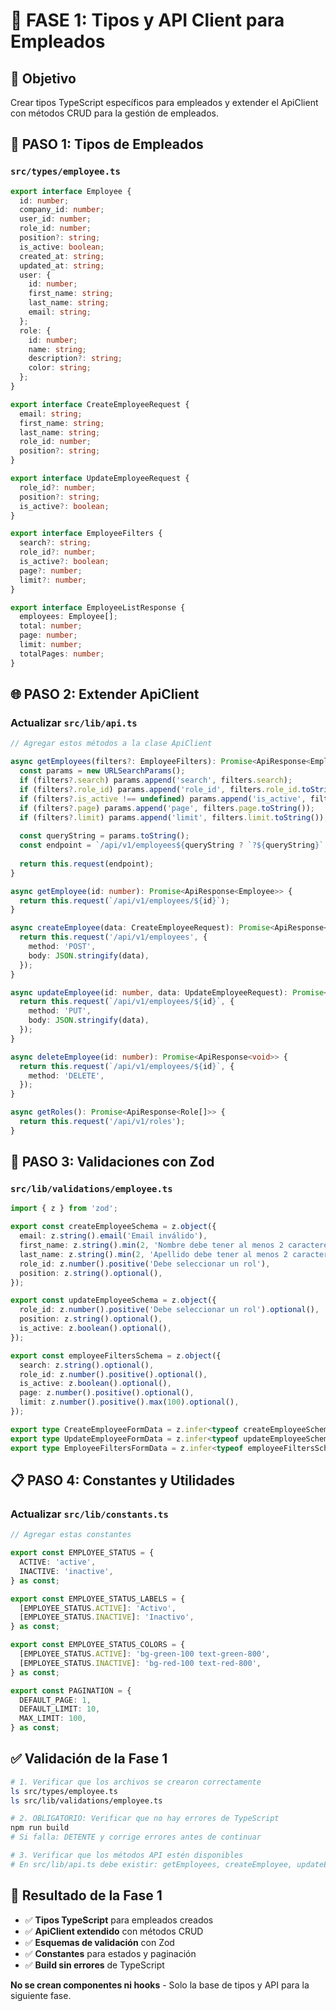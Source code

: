 # 🔗 FASE 1: Tipos y API Client para Empleados

## 🎯 Objetivo
Crear tipos TypeScript específicos para empleados y extender el ApiClient con métodos CRUD para la gestión de empleados.

## 📝 PASO 1: Tipos de Empleados

### `src/types/employee.ts`
```typescript
export interface Employee {
  id: number;
  company_id: number;
  user_id: number;
  role_id: number;
  position?: string;
  is_active: boolean;
  created_at: string;
  updated_at: string;
  user: {
    id: number;
    first_name: string;
    last_name: string;
    email: string;
  };
  role: {
    id: number;
    name: string;
    description?: string;
    color: string;
  };
}

export interface CreateEmployeeRequest {
  email: string;
  first_name: string;
  last_name: string;
  role_id: number;
  position?: string;
}

export interface UpdateEmployeeRequest {
  role_id?: number;
  position?: string;
  is_active?: boolean;
}

export interface EmployeeFilters {
  search?: string;
  role_id?: number;
  is_active?: boolean;
  page?: number;
  limit?: number;
}

export interface EmployeeListResponse {
  employees: Employee[];
  total: number;
  page: number;
  limit: number;
  totalPages: number;
}
```

## 🌐 PASO 2: Extender ApiClient

### Actualizar `src/lib/api.ts`
```typescript
// Agregar estos métodos a la clase ApiClient

async getEmployees(filters?: EmployeeFilters): Promise<ApiResponse<EmployeeListResponse>> {
  const params = new URLSearchParams();
  if (filters?.search) params.append('search', filters.search);
  if (filters?.role_id) params.append('role_id', filters.role_id.toString());
  if (filters?.is_active !== undefined) params.append('is_active', filters.is_active.toString());
  if (filters?.page) params.append('page', filters.page.toString());
  if (filters?.limit) params.append('limit', filters.limit.toString());
  
  const queryString = params.toString();
  const endpoint = `/api/v1/employees${queryString ? `?${queryString}` : ''}`;
  
  return this.request(endpoint);
}

async getEmployee(id: number): Promise<ApiResponse<Employee>> {
  return this.request(`/api/v1/employees/${id}`);
}

async createEmployee(data: CreateEmployeeRequest): Promise<ApiResponse<Employee>> {
  return this.request('/api/v1/employees', {
    method: 'POST',
    body: JSON.stringify(data),
  });
}

async updateEmployee(id: number, data: UpdateEmployeeRequest): Promise<ApiResponse<Employee>> {
  return this.request(`/api/v1/employees/${id}`, {
    method: 'PUT',
    body: JSON.stringify(data),
  });
}

async deleteEmployee(id: number): Promise<ApiResponse<void>> {
  return this.request(`/api/v1/employees/${id}`, {
    method: 'DELETE',
  });
}

async getRoles(): Promise<ApiResponse<Role[]>> {
  return this.request('/api/v1/roles');
}
```

## 🔧 PASO 3: Validaciones con Zod

### `src/lib/validations/employee.ts`
```typescript
import { z } from 'zod';

export const createEmployeeSchema = z.object({
  email: z.string().email('Email inválido'),
  first_name: z.string().min(2, 'Nombre debe tener al menos 2 caracteres'),
  last_name: z.string().min(2, 'Apellido debe tener al menos 2 caracteres'),
  role_id: z.number().positive('Debe seleccionar un rol'),
  position: z.string().optional(),
});

export const updateEmployeeSchema = z.object({
  role_id: z.number().positive('Debe seleccionar un rol').optional(),
  position: z.string().optional(),
  is_active: z.boolean().optional(),
});

export const employeeFiltersSchema = z.object({
  search: z.string().optional(),
  role_id: z.number().positive().optional(),
  is_active: z.boolean().optional(),
  page: z.number().positive().optional(),
  limit: z.number().positive().max(100).optional(),
});

export type CreateEmployeeFormData = z.infer<typeof createEmployeeSchema>;
export type UpdateEmployeeFormData = z.infer<typeof updateEmployeeSchema>;
export type EmployeeFiltersFormData = z.infer<typeof employeeFiltersSchema>;
```

## 📋 PASO 4: Constantes y Utilidades

### Actualizar `src/lib/constants.ts`
```typescript
// Agregar estas constantes

export const EMPLOYEE_STATUS = {
  ACTIVE: 'active',
  INACTIVE: 'inactive',
} as const;

export const EMPLOYEE_STATUS_LABELS = {
  [EMPLOYEE_STATUS.ACTIVE]: 'Activo',
  [EMPLOYEE_STATUS.INACTIVE]: 'Inactivo',
} as const;

export const EMPLOYEE_STATUS_COLORS = {
  [EMPLOYEE_STATUS.ACTIVE]: 'bg-green-100 text-green-800',
  [EMPLOYEE_STATUS.INACTIVE]: 'bg-red-100 text-red-800',
} as const;

export const PAGINATION = {
  DEFAULT_PAGE: 1,
  DEFAULT_LIMIT: 10,
  MAX_LIMIT: 100,
} as const;
```

## ✅ Validación de la Fase 1

```bash
# 1. Verificar que los archivos se crearon correctamente
ls src/types/employee.ts
ls src/lib/validations/employee.ts

# 2. OBLIGATORIO: Verificar que no hay errores de TypeScript
npm run build
# Si falla: DETENTE y corrige errores antes de continuar

# 3. Verificar que los métodos API estén disponibles
# En src/lib/api.ts debe existir: getEmployees, createEmployee, updateEmployee, deleteEmployee, getRoles
```

## 🎯 Resultado de la Fase 1

- ✅ **Tipos TypeScript** para empleados creados
- ✅ **ApiClient extendido** con métodos CRUD
- ✅ **Esquemas de validación** con Zod
- ✅ **Constantes** para estados y paginación
- ✅ **Build sin errores** de TypeScript

**No se crean componentes ni hooks** - Solo la base de tipos y API para la siguiente fase.

